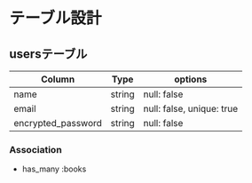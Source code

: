 # テーブル設計

## usersテーブル

| Column                | Type       | options                   |
| --------------------- | ---------- | ------------------------- |
| name                  | string     | null: false               |
| email                 | string     | null: false, unique: true |
| encrypted_password    | string     | null: false               |

### Association

- has_many :books